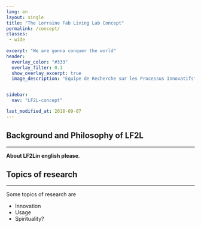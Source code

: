 ```yaml
---
lang: en
layout: single
title: "The Lorraine Fab Living Lab Concept"
permalink: /concept/
classes:
 - wide
 
excerpt: "We are gonna conquer the world"
header:  
  overlay_color: "#333"
  overlay_filter: 0.1
  show_overlay_excerpt: true 
  image_description: "Equipe de Recherche sur les Processus Innovatifs"


sidebar:
  nav: "LF2L-concept"

last_modified_at: 2018-09-07
---
```


## Background and Philosophy of LF2L
--- 
**About LF2Lin english please**.


## Topics of research
--- 
 Some topics of research are 
 - Innovation
 - Usage
 - Spirituality?


